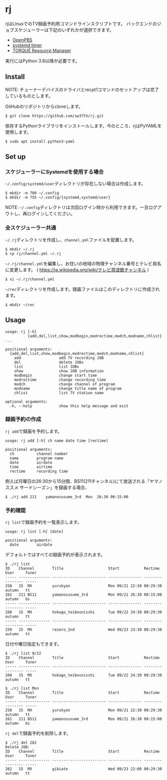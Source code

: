 # rj
rjはLinuxでのTV録画予約用コマンドラインスクリプトです。
バックエンドのジョブスケジューラーは下記のいずれかが選択できます。

* [OpenPBS](https://www.openpbs.org/)
* [systemd timer](https://www.freedesktop.org/software/systemd/man/systemd.timer.html)
* [TORQUE Resource Manager](http://www.adaptivecomputing.com/products/torque/)

実行にはPython 3.6以降が必要です。

## Install

NOTE: チューナーデバイスのドライバとrecpt1コマンドのセットアップは完了しているものとします。

GitHubのリポジトリからcloneします。
```
$ git clone https://github.com/sw37th/rj.git
```

依存するPythonライブラリをインストールします。今のところ、rjはPyYAMLを使用します。
```
$ sudo apt install python3-yaml
```

## Set up

### スケジューラーにSystemdを使用する場合

`~/.config/systemd/user`ディレクトリが存在しない場合は作成します。
```
$ mkdir -m 700 ~/.config
$ mkdir -m 755 ~/.config/{systemd,systemd/user}
```

NOTE: `~/.config`ディレクトリは次回ログイン時から利用できます。一旦ログアウトし、再ログインしてください。

### 全スケジューラー共通

`~/.rj`ディレクトリを作成し、`channel.yml`ファイルを配置します。
```
$ mkdir ~/.rj
$ cp rj/channel.yml ~/.rj
```

`~/.rj/channel.yml`を編集し、お住いの地域の物理チャンネル番号とテレビ局名に変更します。
( https://ja.wikipedia.org/wiki/テレビ周波数チャンネル )
```
$ vi ~/.rj/channel.yml
```

`~/rec`ディレクトリを作成します。録画ファイルはこのディレクトリに作成されます。
```
$ mkdir ~/rec
```

## Usage

```
usage: rj [-h]
          {add,del,list,show,modbegin,modrectime,modch,modname,chlist} ...

positional arguments:
  {add,del,list,show,modbegin,modrectime,modch,modname,chlist}
    add                 add TV recording JOB
    del                 delete JOBs
    list                list JOBs
    show                show JOB information
    modbegin            change start time
    modrectime          change recording time
    modch               change channel of program
    modname             change title name of program
    chlist              list TV station name

optional arguments:
  -h, --help            show this help message and exit
```

### 録画予約の作成

`rj add`で録画を予約します。
```
usage: rj add [-h] ch name date time [rectime]

positional arguments:
  ch          channel number
  name        program name
  date        airdate
  time        airtime
  rectime     recording time
```
例えば月曜日の26:30から15分間、BS11(211チャンネル)にて放送される「ヤマノススメ サードシーズン」を録画する場合、
```
$ ./rj add 211    yamanosusume_3rd  Mon  26:30 00:15:00
```

### 予約確認

`rj list`で録画予約を一覧表示します。
```
usage: rj list [-h] [date]

positional arguments:
  date        airdate
```

デフォルトではすべての録画予約が表示されます。

```
$ ./rj list
ID    Channel        Title                    Start           Rectime  User     Tuner
----- -------------- ------------------------ --------------- -------- -------- -----
258   15  MX         yurukyan                 Mon 09/21 22:30 00:29:30 autumn   tt
261   211 BS11       yamanosusume_3rd         Mon 09/21 26:30 00:15:00 autumn   bs
----- -------------- ------------------------ --------------- -------- -------- -----
260   15  MX         hokago_teibounisshi      Tue 09/22 24:30 00:29:30 autumn   tt
----- -------------- ------------------------ --------------- -------- -------- -----
259   15  MX         rezero_2nd               Wed 09/23 23:30 00:29:30 autumn   tt
```

日付や曜日指定もできます。

```
$ ./rj list 9/22
ID    Channel        Title                    Start           Rectime  User     Tuner
----- -------------- ------------------------ --------------- -------- -------- -----
260   15  MX         hokago_teibounisshi      Tue 09/22 24:30 00:29:30 autumn   tt

$ ./rj list Mon
ID    Channel        Title                    Start           Rectime  User     Tuner
----- -------------- ------------------------ --------------- -------- -------- -----
258   15  MX         yurukyan                 Mon 09/21 22:30 00:29:30 autumn   tt
261   211 BS11       yamanosusume_3rd         Mon 09/21 26:30 00:15:00 autumn   bs
```

`rj del`で録画予約を削除します。

```
$ ./rj del 262
Delete JOB:
ID    Channel        Title                    Start           Rectime  User     Tuner
----- -------------- ------------------------ --------------- -------- -------- -----
262   15  MX         gibiate                  Wed 09/23 22:00 00:29:30 autumn   tt
```
